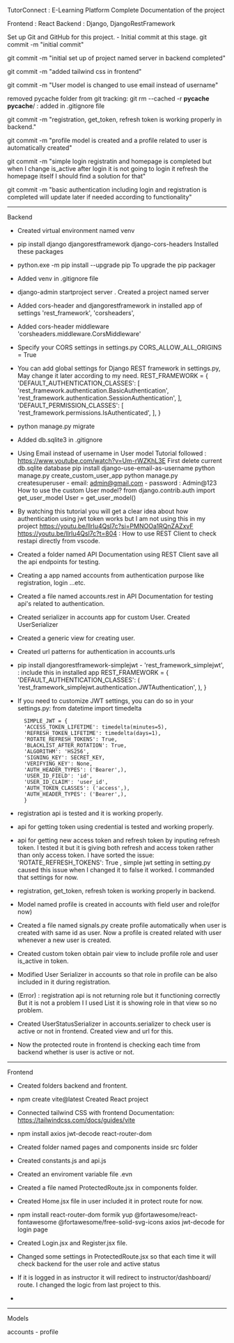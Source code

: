 TutorConnect : E-Learning Platform Complete Documentation of the project

Frontend : React
Backend  : Django, DjangoRestFramework

Set up Git and GitHub for this project.
    - Initial commit at this stage.
        git commit -m "initial commit"

git commit -m "initial set up of project named server in backend completed"

git commit -m "added tailwind css in frontend"

git commit -m "User model is changed to use email instead of username"

removed pycache folder from git tracking: git rm --cached -r __pycache__
__pycache__/ : added in .gitignore file

git commit -m "registration, get_token, refresh token is working properly in backend."

git commit -m "profile model is created and a profile related to user is automatically created"

git commit -m "simple login registratin and homepage is completed but when I change is_active after login it is not going to login it refresh the homepage itself I should find a solution for that"

git commit -m "basic authentication including login and registration is completed will update later if needed according to functionality"

___________________________________________________________________________________________________
    

Backend

- Created virtual environment named venv

- pip install django djangorestframework django-cors-headers
        Installed these packages

- python.exe -m pip install --upgrade pip
        To upgrade the pip packager

- Added venv in .gitignore file

- django-admin startproject server .
        Created a project named server

- Added cors-header and djangorestframework in installed app of settings
        'rest_framework',
        'corsheaders',

- Added cors-header middleware
        'corsheaders.middleware.CorsMiddleware'

- Specify your CORS settings in settings.py 
        CORS_ALLOW_ALL_ORIGINS = True

- You can add global settings for Django REST framework in settings.py, May change it later according to my need.
        REST_FRAMEWORK = {
            'DEFAULT_AUTHENTICATION_CLASSES': [
            'rest_framework.authentication.BasicAuthentication',
            'rest_framework.authentication.SessionAuthentication',
        ],
            'DEFAULT_PERMISSION_CLASSES': [
            'rest_framework.permissions.IsAuthenticated',
            ],
        }

- python manage.py migrate

- Added db.sqlite3 in .gitignore

- Using Email instead of username in User model
        Tutorial followed : https://www.youtube.com/watch?v=Um-rWZKhL3E
        First delete current  db.sqlite database
        pip install django-use-email-as-username
        python manage.py create_custom_user_app
        python manage.py createsuperuser
                - email: admin@gmail.com
                - password : Admin@123
        How to use the custom User model?
                from django.contrib.auth import get_user_model
                User = get_user_model()
        

- By watching this tutorial you will get a clear idea about how authentication using jwt token works but I am not using this in my project
        https://youtu.be/llrIu4Qsl7c?si=PMNOOa1RQnZAZxvF
        https://youtu.be/llrIu4Qsl7c?t=804 : How to use REST Client to check restapi directly from vscode.

- Created a folder named API Documentation using REST Client save all the api endpoints for testing.

- Creating a app named accounts from authentication purpose like registration, login ...etc.

- Created a file named accounts.rest in API Documentation for testing api's related to authentication.

- Created serializer in accounts app for custom User.
        Created UserSerializer

- Created a generic view for creating user.

- Created url patterns for authentication in accounts.urls

- pip install djangorestframework-simplejwt
        - 'rest_framework_simplejwt', : include this in installed app
        REST_FRAMEWORK = {
                'DEFAULT_AUTHENTICATION_CLASSES': (
                'rest_framework_simplejwt.authentication.JWTAuthentication',
                ),
        }

- If you need to customize JWT settings, you can do so in your settings.py:
        from datetime import timedelta

        SIMPLE_JWT = {
        'ACCESS_TOKEN_LIFETIME': timedelta(minutes=5),
        'REFRESH_TOKEN_LIFETIME': timedelta(days=1),
        'ROTATE_REFRESH_TOKENS': True,
        'BLACKLIST_AFTER_ROTATION': True,
        'ALGORITHM': 'HS256',
        'SIGNING_KEY': SECRET_KEY,
        'VERIFYING_KEY': None,
        'AUTH_HEADER_TYPES': ('Bearer',),
        'USER_ID_FIELD': 'id',
        'USER_ID_CLAIM': 'user_id',
        'AUTH_TOKEN_CLASSES': ('access',),
        'AUTH_HEADER_TYPES': ('Bearer',),
        }

- registration api is tested and it is working properly.

- api for getting token using credential is tested and working properly.

- api for getting new access token and refresh token by inputing refresh token.
        I tested it but it is giving both refresh and access token rather than only access token.
        I have sorted the issue:
                'ROTATE_REFRESH_TOKENS': True , simple jwt setting in setting.py caused this issue when I changed it to false it worked. I commanded that settings for now.

- registration, get_token, refresh token is working properly in backend.

- Model named profile is created in accounts with field user and role(for now)

- Created a file named signals.py create profile automatically when user is created with same id as user.
        Now a profile is created related with user whenever a new user is created.

- Created custom token obtain pair view to include profile role and user is_active in token.

- Modified User Serializer in accounts so that role in profile can be also included in it during registration.

- (Error) : registration api is not returning role but it functioning correctly
        But it is not a problem I I used List it is showing role in that view so no problem.

- Created UserStatusSerializer in accounts.serializer to check user is active or not in frontend.
        Created view and url for this.

- Now the protected route in frontend is checking each time from backend whether is user is active or not.


___________________________________________________________________________________________________

Frontend

- Created folders backend and frontent. 

- npm create vite@latest
        Created React project

- Connected tailwind CSS with frontend
        Documentation: https://tailwindcss.com/docs/guides/vite

- npm install axios jwt-decode react-router-dom

- Created folder named pages and components inside src folder

- Created constants.js and api.js

- Created an enviroment variable file .evn

- Created a file named ProtectedRoute.jsx in components folder.

- Created Home.jsx file in user included it in protect route for now.

- npm install react-router-dom formik yup @fortawesome/react-fontawesome @fortawesome/free-solid-svg-icons axios jwt-decode
        for login page

- Created Login.jsx and Register.jsx file.

- Changed some settings in ProtectedRoute.jsx so that each time it will check backend for the user role and active status

- If it is logged in as instructor it will redirect to instructor/dashboard/ route. I changed the logic from last project to this.

-

___________________________________________________________________________________________________

Models

accounts
    - profile


